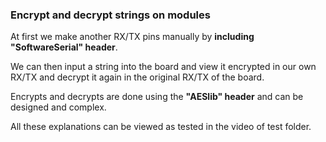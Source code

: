 ### Encrypt and decrypt strings on modules
<p>At first we make another RX/TX pins manually by <strong>including "SoftwareSerial" header</strong>.</p>
<p>We can then input a string into the board and view it encrypted in our own RX/TX and decrypt it again in the original RX/TX of the board.</p>
<p>Encrypts and decrypts are done using the <strong>"AESlib" header</strong> and can be designed and complex.</p>
<p>All these explanations can be viewed as tested in the video of test folder.</p>
